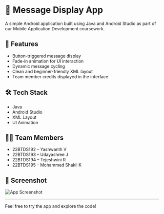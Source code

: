 # 📱 Message Display App

A simple Android application built using Java and Android Studio as part of our Mobile Application Development coursework.

## 🚀 Features
- Button-triggered message display
- Fade-in animation for UI interaction
- Dynamic message cycling
- Clean and beginner-friendly XML layout
- Team member credits displayed in the interface

## 🛠️ Tech Stack
- Java
- Android Studio
- XML Layout
- UI Animation

## 👨‍💻 Team Members
- 22BTDS192 – Yashwanth V  
- 22BTDS193 – Udayashree J  
- 22BTDS194 – Tejeshwini R  
- 22BTDS195 – Mohammed Shakil K

## 📸 Screenshot
![App Screenshot](images/thumbnail.png)

---

Feel free to try the app and explore the code!
